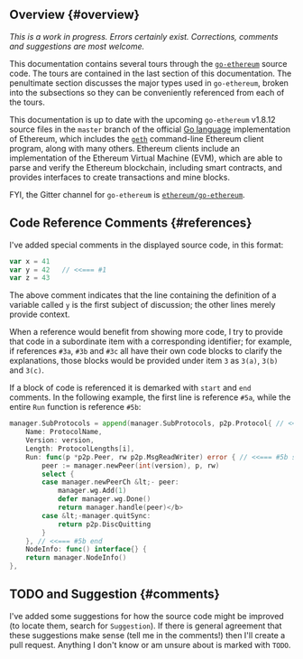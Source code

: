 ## Overview {#overview}

_This is a work in progress. Errors certainly exist. Corrections, comments and suggestions are most welcome._

This documentation contains several tours through the [`go-ethereum`](https://github.com/ethereum/go-ethereum) source code. The tours are contained in the last section of this documentation. The penultimate section discusses the major types used in `go-ethereum`, broken into the subsections so they can be conveniently referenced from each of the tours. 

This documentation is up to date with the upcoming `go-ethereum` v1.8.12 source files in the `master` branch of the official [Go language](https://golang.org/) implementation of Ethereum, which includes the [`geth`](https://github.com/ethereum/go-ethereum/tree/master/core/vm) command-line Ethereum client program, along with many others. Ethereum clients include an implementation of the Ethereum Virtual Machine \(EVM\), which are able to parse and verify the Ethereum blockchain, including smart contracts, and provides interfaces to create transactions and mine blocks.

FYI, the Gitter channel for `go-ethereum` is [`ethereum/go-ethereum`](https://gitter.im/ethereum/go-ethereum).

## Code Reference Comments {#references}
I've added special comments in the displayed source code, in this format:
```go
var x = 41
var y = 42   // <<=== #1
var z = 43
```
The above comment indicates that the line containing the definition of a variable called `y` is the first subject of discussion; the other lines merely provide context.

When a reference would benefit from showing more code, I try to provide that code in a subordinate item with a corresponding identifier; for example, if references `#3a`, `#3b` and `#3c` all have their own code blocks to clarify the explanations, those blocks would be provided under item `3` as `3(a)`, `3(b)` and `3(c)`.

If a block of code is referenced it is demarked with `start` and `end` comments. In the following example, the first line is reference `#5a`, while the entire `Run` function is reference `#5b`:
```go
manager.SubProtocols = append(manager.SubProtocols, p2p.Protocol{ // <<=== #5a
    Name: ProtocolName,
    Version: version,
    Length: ProtocolLengths[i],
    Run: func(p *p2p.Peer, rw p2p.MsgReadWriter) error { // <<=== #5b start
        peer := manager.newPeer(int(version), p, rw)
        select {
        case manager.newPeerCh &lt;- peer:
            manager.wg.Add(1)
            defer manager.wg.Done()
            return manager.handle(peer)</b>
        case &lt;-manager.quitSync:
            return p2p.DiscQuitting
        }
    }, // <<=== #5b end
    NodeInfo: func() interface{} {
    return manager.NodeInfo()
},
```

## TODO and Suggestion {#comments}
I've added some suggestions for how the source code might be improved \(to locate them, search for `Suggestion`\). If there is general agreement that these suggestions make sense \(tell me in the comments!\) then I'll create a pull request. Anything I don't know or am unsure about is marked with `TODO`.

